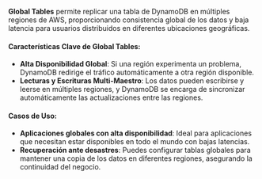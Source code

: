 **Global Tables** permite replicar una tabla de DynamoDB en múltiples regiones de AWS, proporcionando consistencia global de los datos y baja latencia para usuarios distribuidos en diferentes ubicaciones geográficas.

#### Características Clave de Global Tables:

- **Alta Disponibilidad Global**: Si una región experimenta un problema, DynamoDB redirige el tráfico automáticamente a otra región disponible.
- **Lecturas y Escrituras Multi-Maestro**: Los datos pueden escribirse y leerse en múltiples regiones, y DynamoDB se encarga de sincronizar automáticamente las actualizaciones entre las regiones.

#### Casos de Uso:

- **Aplicaciones globales con alta disponibilidad**: Ideal para aplicaciones que necesitan estar disponibles en todo el mundo con bajas latencias.
- **Recuperación ante desastres**: Puedes configurar tablas globales para mantener una copia de los datos en diferentes regiones, asegurando la continuidad del negocio.